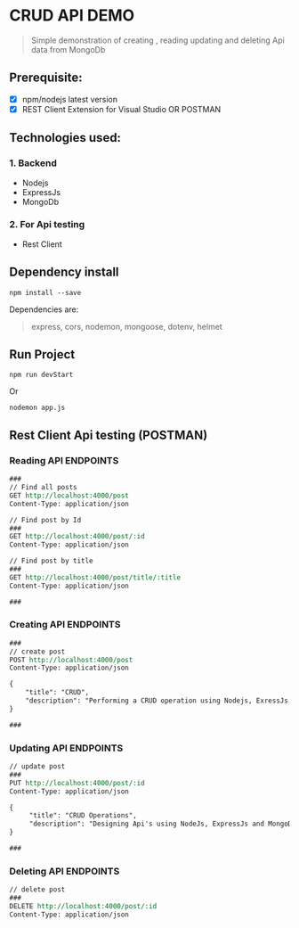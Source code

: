 # CRUD API DEMO
> Simple demonstration of creating , reading updating and deleting Api data from MongoDb

## Prerequisite:
- [x] npm/nodejs latest version
- [x] REST Client Extension for Visual Studio OR POSTMAN

## Technologies used:
### 1. Backend
- Nodejs
- ExpressJs
- MongoDb
### 2. For Api testing
- Rest Client

## Dependency install
```
npm install --save
```
Dependencies are:
> express, cors, nodemon, mongoose, dotenv, helmet

## Run Project
```
npm run devStart
```
Or
```
nodemon app.js
```
## Rest Client Api testing (POSTMAN)

### Reading API ENDPOINTS
```rest
###
// Find all posts
GET http://localhost:4000/post
Content-Type: application/json

// Find post by Id
###
GET http://localhost:4000/post/:id
Content-Type: application/json

// Find post by title
###
GET http://localhost:4000/post/title/:title
Content-Type: application/json

###
```

### Creating API ENDPOINTS
```rest
###
// create post
POST http://localhost:4000/post
Content-Type: application/json

{
    "title": "CRUD",
    "description": "Performing a CRUD operation using Nodejs, ExressJs and MongoDb"
}

###
```

### Updating API ENDPOINTS
```rest
// update post
###
PUT http://localhost:4000/post/:id
Content-Type: application/json

{
     "title": "CRUD Operations",
     "description": "Designing Api's using NodeJs, ExpressJs and MongoDb"
}

###
```

### Deleting API ENDPOINTS
```rest
// delete post
###
DELETE http://localhost:4000/post/:id
Content-Type: application/json
```


